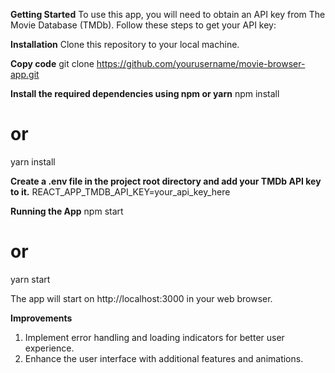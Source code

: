 **Getting Started**
To use this app, you will need to obtain an API key from The Movie Database (TMDb). Follow these steps to get your API key:

**Installation**
Clone this repository to your local machine.

**Copy code**
git clone https://github.com/yourusername/movie-browser-app.git

**Install the required dependencies using npm or yarn**
npm install
# or
yarn install

**Create a .env file in the project root directory and add your TMDb API key to it.**
REACT_APP_TMDB_API_KEY=your_api_key_here

**Running the App**
npm start
# or
yarn start

The app will start on http://localhost:3000 in your web browser.

**Improvements**
1. Implement error handling and loading indicators for better user experience.
3. Enhance the user interface with additional features and animations.
